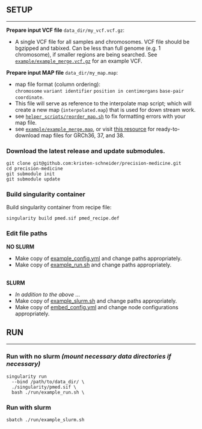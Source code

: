 ## SETUP
____________________________________________
**Prepare input VCF file** `data_dir/my_vcf.vcf.gz`:
- A single VCF file for all samples and chromosomes. VCF file should be bgzipped and tabixed. Can be less than full genome (e.g. 1 chromosome), if smaller regions are being searched. See [`example/example_merge.vcf.gz`](https://github.com/kristen-schneider/precision-medicine/blob/main/example/example_merge.vcf.gz) for an example VCF.<br>

**Prepare input MAP file** `data_dir/my_map.map`:
- map file format (column ordering):<br>
`chromosome` `variant identifier` `position in centimorgans` `base-pair coordinate`.
- This file will serve as reference to the interpolate map script; which will create a new map (`interpolated.map`) that is used for down stream work.
- see [`helper_scripts/reorder_map.sh`](https://github.com/kristen-schneider/precision-medicine/blob/main/helper_scripts/reorder_map.sh) to fix formatting errors with your map file.
- see [`example/example_merge.map`](https://github.com/kristen-schneider/precision-medicine/blob/main/example/examplemap), or visit [this resource](https://bochet.gcc.biostat.washington.edu/beagle/genetic_maps/) for ready-to-download map files for GRCh36, 37, and 38.
### Download the latest release and update submodules.
```
git clone git@github.com:kristen-schneider/precision-medicine.git
cd precision-medicine
git submodule init
git submodule update
```
### Build singularity container
Build singularity container from recipe file:
```
singularity build pmed.sif pmed_recipe.def
```
### Edit file paths
**NO SLURM**<br>
- Make copy of  [example_config.yml](https://github.com/kristen-schneider/precision-medicine/blob/main/run/example_config.yml) and change paths appropriately.<br>
- Make copy of [example_run.sh](https://github.com/kristen-schneider/precision-medicine/blob/main/run/example_run.sh) and change paths appropriately.<br><br>

**SLURM**<br>
- _In addition to the above ..._
- Make copy of [example_slurm.sh](https://github.com/kristen-schneider/precision-medicine/blob/main/run/example_slurm.sh) and change paths appropriately.<br>
- Make copy of [embed_config.yml](https://github.com/kristen-schneider/precision-medicine/blob/main/run/embed_config.yml) and change node configurations appropriately.<br>
## RUN
____________________________________________
### Run with no slurm _(mount necessary data directories if necessary)_
```
singularity run
  --bind /path/to/data_dir/ \
  ./singularity/pmed.sif \
  bash ./run/example_run.sh \
```
### Run with slurm
```
sbatch ./run/example_slurm.sh
```
